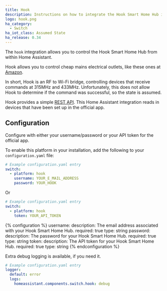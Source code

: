 ```yaml
---
title: Hook
description: Instructions on how to integrate the Hook Smart Home Hub into Home Assistant.
logo: hook.png
ha_category:
  - Switch
ha_iot_class: Assumed State
ha_release: 0.34
---
```


The `hook` integration allows you to control the Hook Smart Home Hub from within Home Assistant.

Hook allows you to control cheap mains electrical outlets, like these ones at [Amazon](https://amzn.to/2WVZdGG).

In short, Hook is an RF to Wi-Fi bridge, controlling devices that receive commands at 315MHz and 433MHz. Unfortunately, this does not allow Hook to determine if the command was successful, so the state is assumed.

Hook provides a simple [REST API](https://app.swaggerhub.com/api/rahilj/GetHook_RestAPI/v1). This Home Assistant integration reads in devices that have been set up in the official app.

## Configuration

Configure with either your username/password or your API token for the official app.

To enable this platform in your installation, add the following to your `configuration.yaml` file:

```yaml
# Example configuration.yaml entry
switch:
  - platform: hook
    username: YOUR_E_MAIL_ADDRESS
    password: YOUR_HOOK
```

Or

```yaml
# Example configuration.yaml entry
switch:
  - platform: hook
    token: YOUR_API_TOKEN
```

{% configuration %}
username:
    description: The email address associated with your Hook Smart Home Hub.
    required: true
    type: string
password:
    description: The password for your Hook Smart Home Hub.
    required: true
    type: string
token:
    description: The API token for your Hook Smart Home Hub.
    required: true
    type: string
{% endconfiguration %}

Extra debug logging is available, if you need it.

```yaml
# Example configuration.yaml entry
logger:
  default: error
  logs:
    homeassistant.components.switch.hook: debug
```
